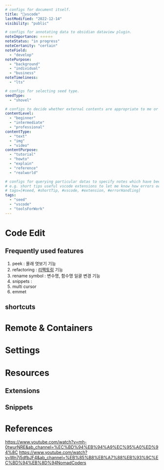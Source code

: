 ```yaml
---
# configs for document itself.
title: "🎉vscode"
lastModified: "2022-12-14"
visibility: "public"

# configs for annotating data to obsidian dataview plugin.
noteImportance: ⭐⭐⭐⭐⭐
noteStatus: "in progress"
noteCertanity: "certain"
noteField:
  - "develop"
notePurpose:
  - "background"
  - "individual"
  - "business"
noteTimeliness:
  - "lts"

# configs for selecting seed type.
seedType:
  - "shovel"

# configs to decide whether external contents are appropriate to me or not.
contentLevel:
  - "beginner"
  - "intermediate"
  - "professional"
contentType:
  - "text"
  - "img"
  - "video"
contentPurpose:
  - "tutorial"
  - "howto"
  - "explain"
  - "reference"
  - "realworld"

# configs for querying particular datas to specify notes which have been noted expirences related to particular subject.
# e.g. short tips useful vscode extensions to let me know how errors occur.
# tags=[#seed, #shortTip, #vscode, #extension, #errorHandling]
tags:
  - "seed"
  - "vscode"
  - "toolsForWork"
---
```

# Code Edit
## Frequently used features
1. peek : 몰래 엿보기 기능
2. refactoring : [리팩토링](https://ko.wikipedia.org/wiki/%EB%A6%AC%ED%8C%A9%ED%84%B0%EB%A7%81) 기능
3. rename symbol : 변수명, 함수명 일괄 변경 기능
4. snippets : 
5. multi cursor
6. emmet

## shortcuts


# Remote & Containers

# Settings

# Resources
## Extensions
## Snippets

# References
https://www.youtube.com/watch?v=mh-0twurNRE&ab_channel=%EC%BD%94%EB%94%A9%EC%95%A0%ED%94%8C
https://www.youtube.com/watch?v=Wn7j5dfbJF4&ab_channel=%EB%85%B8%EB%A7%88%EB%93%9C%EC%BD%94%EB%8D%94NomadCoders